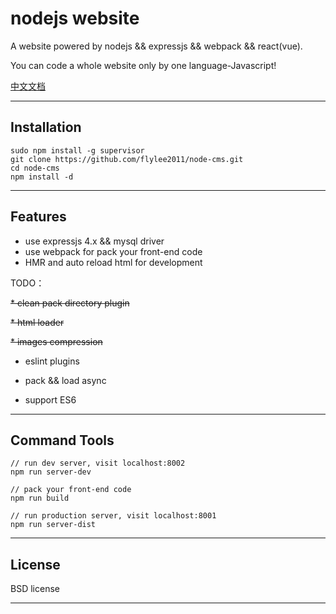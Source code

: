 # nodejs website

A website powered by nodejs && expressjs && webpack && react(vue).

You can code a whole website only by one language-Javascript!

[中文文档](README.zh.md)

---

## Installation
```
sudo npm install -g supervisor
git clone https://github.com/flylee2011/node-cms.git
cd node-cms
npm install -d
```

---

## Features

* use expressjs 4.x && mysql driver
* use webpack for pack your front-end code
* HMR and auto reload html for development

TODO：

~~* clean pack directory plugin~~

~~* html loader~~

~~* images compression~~

* eslint plugins

* pack && load async

* support ES6

---

## Command Tools
```
// run dev server, visit localhost:8002
npm run server-dev

// pack your front-end code
npm run build

// run production server, visit localhost:8001
npm run server-dist
```
---

## License

BSD license

---
